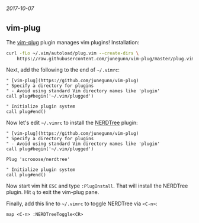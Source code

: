 ###### 2017-10-07

vim-plug
-------------------

The [vim-plug](https://github.com/junegunn/vim-plug) plugin manages vim plugins! Installation:
```bash
curl -fLo ~/.vim/autoload/plug.vim --create-dirs \
    https://raw.githubusercontent.com/junegunn/vim-plug/master/plug.vim
```

Next, add the following to the end of `~/.vimrc`:
```
" [vim-plug](https://github.com/junegunn/vim-plug)
" Specify a directory for plugins
" - Avoid using standard Vim directory names like 'plugin'
call plug#begin('~/.vim/plugged')

" Initialize plugin system
call plug#end()
```

Now let's edit `~/.vimrc` to install the [NERDTree](https://github.com/scrooloose/nerdtree) plugin:
```
" [vim-plug](https://github.com/junegunn/vim-plug)
" Specify a directory for plugins
" - Avoid using standard Vim directory names like 'plugin'
call plug#begin('~/.vim/plugged')

Plug 'scrooose/nerdtree'

" Initialize plugin system
call plug#end()

```

Now start vim hit `ESC` and type `:PlugInstall`. That will install the NERDTree plugin. Hit `q` to exit the vim-plug pane.

Finally, add this line to `~/.vimrc` to toggle NERDTree via `<C-n>`:
```
map <C-n> :NERDTreeToggle<CR>
```
